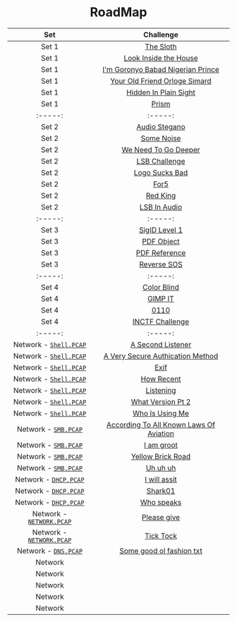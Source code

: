 <div align="center">

# RoadMap
|  Set | Challenge                                                                                                                                  |
| :-----: | :-: |
|  Set 1     |[The Sloth](https://github.com/a3X3k/RoadMap/tree/main/Set%201/RingZer0/The%20Sloth/readme.md)                                                       |
|   Set 1     |[Look Inside the House](https://github.com/a3X3k/RoadMap/tree/main/Set%201/RingZer0/Look%20Inside%20the%20House/readme.md)                           |
| Set 1 |[I'm Goronyo Babad Nigerian Prince](https://github.com/a3X3k/RoadMap/tree/main/Set%201/RingZer0/I'm%20Goronyo%20Babad%20Nigerian%20prince/readme.md) |
|   Set 1      |[Your Old Friend Orloge Simard](https://github.com/a3X3k/RoadMap/tree/main/Set%201/RingZer0/Your%20Old%20Friend%20Orloge%20Simard/readme.md)         |
|    Set 1     |[Hidden In Plain Sight](https://github.com/a3X3k/RoadMap/tree/main/Set%201/RingZer0/Hidden%20In%20Plain%20Sight/readme.md)                           |
|    Set 1     |[Prism](https://github.com/a3X3k/RoadMap/blob/main/Set%201/Prism/README.md)  |         
| :-----: | :-----: |    
| Set 2 | [Audio Stegano](https://github.com/a3X3k/RoadMap/blob/main/Set%202/Root%20Me/Audio%20Stegano/readme.md) |
|Set 2| [Some Noise](https://github.com/a3X3k/RoadMap/blob/main/Set%202/Root%20Me/Some%20Noise/readme.md) |
| Set 2 |[We Need To Go Deeper](https://github.com/a3X3k/RoadMap/blob/main/Set%202/Root%20Me/We%20Need%20To%20Go%20Deeper/readme.md) |
| Set 2 | [LSB Challenge](https://github.com/a3X3k/RoadMap/blob/main/Set%202/LSB%20Challenge/readme.md) |
|Set 2| [Logo Sucks Bad](https://github.com/a3X3k/RoadMap/blob/main/Set%202/Logo%20Sucks%20Bad/readme.md) |
| Set 2| [For5](https://github.com/a3X3k/RoadMap/blob/main/Set%202/For5/readme.md) |
| Set 2| [Red King](https://github.com/a3X3k/RoadMap/blob/main/Set%202/Red%20King/README.md) |
| Set 2| [LSB In Audio](https://github.com/a3X3k/RoadMap/blob/main/Set%202/Audio%20Stego/readme.md) |
| :-----: | :-----: | :-----: | 
| Set 3 | [SigID Level 1](https://github.com/a3X3k/RoadMap/blob/main/Set%203/Ringzer0/SigID%20Level%201/readme.md) |
| Set 3| [PDF Object](https://github.com/a3X3k/RoadMap/blob/main/Set%203/Rootme/PDF%20Object/readme.md) |
| Set 3 | [PDF Reference](https://github.com/a3X3k/RoadMap/blob/main/Set%203/PDF/readme.md) |
| Set 3 | [Reverse SOS](https://github.com/a3X3k/RoadMap/blob/main/Set%203/Reverse%20SOS/README.md) |
| :-----: | :-----: |
| Set 4 |[Color Blind](https://github.com/a3X3k/RoadMap/blob/main/Set%204/Color%20Blind/readme.md) |
| Set 4 | [GIMP IT](https://github.com/a3X3k/RoadMap/blob/main/Set%204/GIMP%20IT/readme.md) |
| Set 4| [0110](https://github.com/a3X3k/RoadMap/blob/main/Set%204/0110/readme.md) |
|Set 4 | [INCTF Challenge](https://github.com/a3X3k/RoadMap/blob/main/Set%204/Challenge/readme.md) |  
| :-----: | :-----: |
| Network - [`Shell.PCAP`](https://github.com/a3X3k/RoadMap/blob/main/Network/Files/shell.pcapng) |[A Second Listener]() |
| Network - [`Shell.PCAP`](https://github.com/a3X3k/RoadMap/blob/main/Network/Files/shell.pcapng) |[A Very Secure Authication Method]() |
| Network - [`Shell.PCAP`](https://github.com/a3X3k/RoadMap/blob/main/Network/Files/shell.pcapng)  |[Exif]() |
| Network - [`Shell.PCAP`](https://github.com/a3X3k/RoadMap/blob/main/Network/Files/shell.pcapng)  |[How Recent]() |
| Network - [`Shell.PCAP`](https://github.com/a3X3k/RoadMap/blob/main/Network/Files/shell.pcapng) |[Listening]() |
| Network - [`Shell.PCAP`](https://github.com/a3X3k/RoadMap/blob/main/Network/Files/shell.pcapng)  |[What Version Pt 2]() |
| Network - [`Shell.PCAP`](https://github.com/a3X3k/RoadMap/blob/main/Network/Files/shell.pcapng)  |[Who Is Using Me]() |
| Network - [`SMB.PCAP`](https://github.com/a3X3k/RoadMap/blob/main/Network/Files/smb.pcapng) |[According To All Known Laws Of Aviation]() |
| Network - [`SMB.PCAP`](https://github.com/a3X3k/RoadMap/blob/main/Network/Files/smb.pcapng)  |[I am groot]() |
| Network - [`SMB.PCAP`](https://github.com/a3X3k/RoadMap/blob/main/Network/Files/smb.pcapng)  |[Yellow Brick Road]() |
| Network - [`SMB.PCAP`](https://github.com/a3X3k/RoadMap/blob/main/Network/Files/smb.pcapng)  |[Uh uh uh]() |  
| Network - [`DHCP.PCAP`](https://github.com/a3X3k/RoadMap/blob/main/Network/Files/dhcp.pcapng) |[I will assit]() |  
| Network - [`DHCP.PCAP`](https://github.com/a3X3k/RoadMap/blob/main/Network/Files/dhcp.pcapng)  |[Shark01]() |  
| Network - [`DHCP.PCAP`](https://github.com/a3X3k/RoadMap/blob/main/Network/Files/dhcp.pcapng)  |[Who speaks]() |
| Network - [`NETWORK.PCAP`](https://github.com/a3X3k/RoadMap/blob/main/Network/Files/network.pcapng) |[Please give]() |  
| Network - [`NETWORK.PCAP`](https://github.com/a3X3k/RoadMap/blob/main/Network/Files/network.pcapng) |[Tick Tock]() |
| Network - [`DNS.PCAP`](https://github.com/a3X3k/RoadMap/blob/main/Network/Files/dns.pcapng)  |[Some good ol fashion txt]() |
| Network |[]() |
| Network |[]() |
| Network |[]() |
| Network |[]() |
| Network |[]() |
   
</div>
